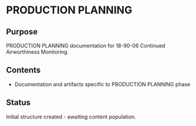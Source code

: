 # PRODUCTION PLANNING

## Purpose
PRODUCTION PLANNING documentation for 18-90-06 Continued Airworthiness Monitoring.

## Contents
- Documentation and artifacts specific to PRODUCTION PLANNING phase

## Status
Initial structure created - awaiting content population.
